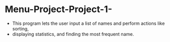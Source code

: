 # Menu-Project-Project-1-

* This program lets the user input a list of names and perform actions like sorting,
* displaying statistics, and finding the most frequent name.
